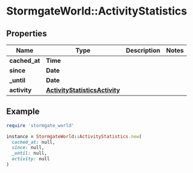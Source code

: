 # StormgateWorld::ActivityStatistics

## Properties

| Name | Type | Description | Notes |
| ---- | ---- | ----------- | ----- |
| **cached_at** | **Time** |  |  |
| **since** | **Date** |  |  |
| **_until** | **Date** |  |  |
| **activity** | [**ActivityStatisticsActivity**](ActivityStatisticsActivity.md) |  |  |

## Example

```ruby
require 'stormgate_world'

instance = StormgateWorld::ActivityStatistics.new(
  cached_at: null,
  since: null,
  _until: null,
  activity: null
)
```

